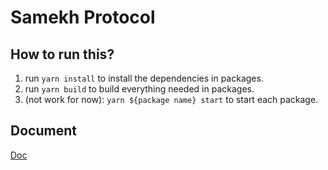 # Samekh Protocol

## How to run this?

1. run `yarn install` to install the dependencies in packages.
2. run `yarn build` to build everything needed in packages.
3. (not work for now): `yarn ${package name} start` to start each package.

## Document

[Doc](https://hackmd.io/bg06fXXeSJ-UT7OUHIiMgQ?view)
